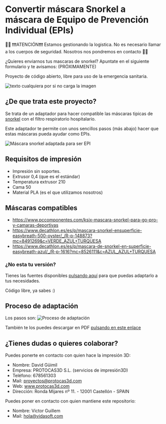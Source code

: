 # Convertir máscara Snorkel a máscara de Equipo de Prevención Individual (EPIs)

:rotating_light::rotating_light: ❗️❗️❗️ATENCIÓN❗️❗️❗️ Estamos gestionando la logistica. No es necesario llamar a los cuerpos de seguridad. Nosotros nos pondremos en contacto :rotating_light::rotating_light:

¿Quieres enviarnos tus mascaras de snorkel? Apuntate en el siguiente formulario y te avisamos: (PRÓXIMAMENTE)

Proyecto de código abierto, libre para uso de la emergencia sanitaria.

![texto cualquiera por si no carga la imagen](https://github.com/Vidasoft-app/mascaras-3d-coronavirus-protocas3d/blob/master/cabecera%20PROTOCAS3D.jpg)

## ¿De que trata este proyecto?

Se trata de un adaptador para hacer compatible las máscaras tipicas de [snorkel](https://es.wikipedia.org/wiki/Esn%C3%B3rquel) con el filtro respiratorio hospitalario.

Este adaptador te permite con unos sencillos pasos (más abajo) hacer que estas máscaras pueda ayudar como EPIs.

![Máscara snorkel adaptada para ser EPI](https://github.com/Vidasoft-app/mascaras-3d-coronavirus-protocas3d/blob/master/Fotos%20componentes%20de%20la%20mascara/elementos%20mascara_tubo%20seccionado_conector_filtro.jpg)

## Requisitos de impresión

* Impresión sin soportes.
* Extrusor 0,4 (que es el estándar)
* Temperatura extrusor 210
* Cama 50
* Material PLA (es el que utilizamos nosotros)

## Máscaras compatibles

* https://www.pccomponentes.com/ksix-mascara-snorkel-para-go-pro-y-camaras-deportivas
* https://www.decathlon.es/es/p/mascara-snorkel-ensuperficie-easybreath-500-oyster/_/R-p-148873?mc=8491269&c=VERDE_AZUL+TURQUESA
* https://www.decathlon.es/es/p/mascara-de-snorkel-en-superficie-easybreath-azul/_/R-p-1616?mc=8526111&c=AZUL_AZUL+TURQUESA

### ¿No esta tu versión?

Tienes las fuentes disponibles [pulsando aquí](https://github.com/Vidasoft-app/mascaras-3d-coronavirus-protocas3d/tree/master/Archivos%203D%20editables%20conector%20a%20filtro%20Version%204) para que puedas adaptarlo a tus necesidades. 

Código libre, ya sabes :)

## Proceso de adaptación

Los pasos son: 
![Proceso de adaptación](https://github.com/Vidasoft-app/mascaras-3d-coronavirus-protocas3d/blob/master/Pasos%20para%20adaptar%20o%20modificar%20la%20mascara%20snorkel%20a%20mascara%20EPIs_marzo2020.jpg)

También te los puedes descargar en PDF [pulsando en este enlace](https://github.com/Vidasoft-app/mascaras-3d-coronavirus-protocas3d/blob/master/Pasos%20para%20adaptar%20o%20modificar%20la%20mascara%20snorkel%20a%20mascara%20EPIs_marzo2020.pdf)

## ¿Tienes dudas o quieres colaborar?

Puedes ponerte en contacto con quien hace la impresión 3D:

* Nombre: David Güimil
* Empresa: PROTOCAS3D S.L. (servicios de impresión3D)
* Teléfono: 678561303
* Mail: proyectos@protocas3d.com
* Web: www.protocas3d.com
* Dirección: Ronda Mijares nº 11.  - 12001 Castellón - SPAIN

Puedes poner en contacto con quien mantiene este repositorio:

* Nombre: Victor Guillem
* Mail: hola@vidasoft.com 
